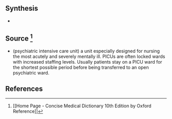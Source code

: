 ## Synthesis
- 
## Source [^1]
- (psychiatric intensive care unit) a unit especially designed for nursing the most acutely and severely mentally ill. PICUs are often locked wards with increased staffing levels. Usually patients stay on a PICU ward for the shortest possible period before being transferred to an open psychiatric ward.
## References

[^1]: [[Home Page - Concise Medical Dictionary 10th Edition by Oxford Reference]]
